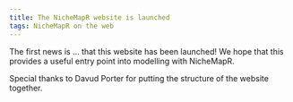 ```yaml
---
title: The NicheMapR website is launched
tags: NicheMapR on the web
---
```

The first news is ... that this website has been launched! We hope that this provides a useful entry point into modelling with NicheMapR. 
<p>
Special thanks to Davud Porter for putting the structure of the website together.
<p>